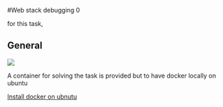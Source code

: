 #Web stack debugging 0

for this task,

## General 

<img src="https://s3.amazonaws.com/intranet-projects-files/holbertonschool-sysadmin_devops/265/uWLzjc8.jpg">

A container for solving the task is provided but to have docker locally on ubuntu

<a href="https://www.liquidweb.com/kb/how-to-install-docker-on-ubuntu-14-04-lts/">Install docker on ubnutu</a>
